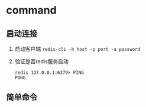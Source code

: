 # command

## 启动连接

1. 启动客户端
   `redis-cli -h host -p port -a password`
2. 验证是否redis服务启动

   ```shell
   redis 127.0.0.1:6379> PING
   PONG
   ```

## 简单命令

